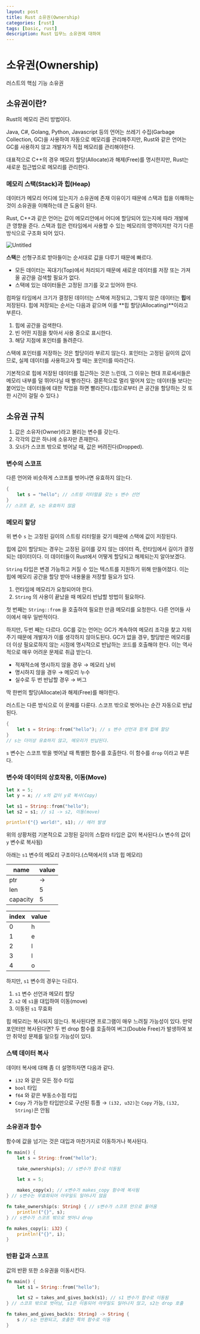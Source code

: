 ```yaml
---
layout: post
title: Rust 소유권(Ownership)
categories: [rust]
tags: [basic, rust]
description: Rust 입무느 소유권에 대하여
---
```


# 소유권(Ownership)

러스트의 핵심 기능 소유권

## 소유권이란?

Rust의 메모리 관리 방법이다.

Java, C#, Golang, Python, Javascript 등의 언어는 쓰레기 수집(Garbage Collection, GC)을 사용하여 자동으로 메모리를 관리해주지만, Rust와 같은 언어는 GC를 사용하지 않고 개발자가 직접 메모리를 관리해야한다.

대표적으로 C++의 경우 메모리 할당(Allocate)과 해제(Free)를 명시한지만, Rust는 새로운 접근법으로 메모리를 관리한다.

### 메모리 스택(Stack)과 힙(Heap)

데이터가 메모리 어디에 있는지가 소유권에 존재 이유이기 때문에 스택과 힙을 이해하는 것이 소유권을 이해하는데 큰 도움이 된다.

Rust, C++과 같은 언어는 값이 메모리안에서 어디에 할당되어 있는지에 따라 개발에 큰 영향을 준다. 스택과 힙은 런타임에서 사용할 수 있는 메모리의 영역이지만 각기 다른 방식으로 구조화 되어 있다.

![Untitled](https://boy672820.github.io/assets/images/2023-03-18-rust-ownership/stack.png)

**스택**은 선형구조로 받아들이는 순서대로 값을 다루기 때문에 빠르다.

- 모든 데이터는 꼭대기(Top)에서 처리되기 때문에 새로운 데이터를 저장 또는 가져올 공간을 검색할 필요가 없다.
- 스택에 있는 데이터들은 고정된 크기를 갖고 있어야 한다.

컴파일 타임에서 크기가 결정된 데이터는 스택에 저장되고, 그렇지 않은 데이터는 **힙**에 저장된다. 힙에 저장되는 순서는 다음과 같으며 이를 **힙 할당(Allocating)**이라고 부른다.

1. 힙에 공간을 검색한다.
2. 빈 어떤 지점을 찾아서 사용 중으로 표시한다.
3. 해당 지점에 포인터를 돌려준다.

스택에 포인터를 저장하는 것은 할당이라 부르지 않는다. 포인터는 고정된 길이의 값이므로, 실제 데이터를 사용하고자 할 때는 포인터를 따라간다.

기본적으로 힙에 저장된 데이터를 접근하는 것은 느린데, 그 이유는 현대 프로세서들은 메모리 내부를 덜 뛰어다닐 때 빨라진다. 결론적으로 멀리 떨어져 있는 데이터들 보다는 붙어있는 데이터들에 대한 작업을 하면 빨라진다.(힙으로부터 큰 공간을 할당하는 것 또한 시간이 걸릴 수 있다.)

## 소유권 규칙

1. 값은 소유자(Owner)라고 불리는 변수를 갖는다.
2. 각각의 값은 하나에 소유자만 존재한다.
3. 오너가 스코프 밖으로 벗어날 때, 값은 버려진다(Dropped).

### 변수의 스코프

다른 언어와 비슷하게 스코프를 벗어나면 유효하지 않는다.

```rust
{
	let s = "hello"; // 스트링 리터럴을 갖는 s 변수 선언
}
// 스코프 끝, s는 유효하지 않음
```

### 메모리 할당

위 변수 `s` 는 고정된 길이의 스트링 리터럴을 갖기 때문에 스택에 값이 저장된다.

힙에 값이 할당되는 경우는 고정된 길이를 갖지 않는 데이터 즉, 런타임에서 길이가 결정되는 데이터이다. 이 데이터들이 Rust에서 어떻게 할당되고 해제되는지 알아보겠다.

`String` 타입은 변경 가능하고 커질 수 있는 텍스트를 지원하기 위해 만들어졌다. 이는 힙에 메모리 공간을 할당 받아 내용물을 저장할 필요가 있다.

1. 런타임에 메모리가 요청되어야 한다.
2. `String` 의 사용이 끝났을 때 메모리 반납할 방법이 필요하다.

첫 번째는 `String::from` 을 호출하여 필요한 만큼 메모리를 요청한다. 다른 언어들 사이에서 매우 일반적이다.

하지만, 두번 째는 다르다. GC를 갖는 언어는 GC가 계속하여 메모리 조각을 찾고 지워주기 때문에 개발자가 이를 생각하지 않아도된다. GC가 없을 경우, 할당받은 메모리를 더 이상 필요로하지 않는 시점에 명시적으로 반납하는 코드를 호출해야 한다. 이는 역사적으로 매우 어려운 문제로 취급 받는다.

- 적재적소에 명시하지 않을 경우 → 메모리 낭비
- 명시하지 않을 경우 → 메모리 누수
- 실수로 두 번 반납할 경우 → 버그

딱 한번의 할당(Allocate)과 해제(Free)를 해야한다.

러스트는 다른 방식으로 이 문제를 다룬다. 스코프 밖으로 벗어나는 순간 자동으로 반납된다.

```rust
{
	let s = String::from("hello"); // s 변수 선언과 함계 힙에 할당
}
// s는 더이상 유효하지 않고, 메모리가 반납된다.
```

`s` 변수는 스코프 밖을 벗어날 때 특별한 함수를 호출한다. 이 함수를 `drop` 이라고 부른다.

### 변수와 데이터의 상호작용, 이동(Move)

```rust
let x = 5;
let y = x; // x의 값이 y로 복사(Copy)

let s1 = String::from("hello");
let s2 = s1; // s1 -> s2, 이동(move)

println!("{} world!", s1); // 에러 발생
```

위의 상황처럼 기본적으로 고정된 길이의 스칼라 타입은 값이 복사된다.(`x` 변수의 값이 `y` 변수로 복사됨)

아래는 `s1` 변수의 메모리 구조이다.(스택에서의 s1과 힙 메모리)

| name | value |
| --- | --- |
| ptr | → |
| len | 5 |
| capacity | 5 |

| index | value |
| --- | --- |
| 0 | h |
| 1 | e |
| 2 | l |
| 3 | l |
| 4 | o |

하지만, `s1` 변수의 경우는 다르다.

1. `s1` 변수 선언과 메모리 할당
2. `s2` 에 `s1`을 대입하여 이동(move)
3. 이동된 `s1` 무효화

힙 메모리는 복사되지 않는다. 복사된다면 프로그램이 매우 느려질 가능성이 있다. 만약 포인터만 복사된다면? 두 번 drop 함수를 호출하여 버그(Double Free)가 발생하여 보안 취약성 문제를 일으킬 가능성이 있다.

### 스택 데이터 복사

데이터 복사에 대해 좀 더 설명하자면 다음과 같다.

- `i32` 와 같은 모든 정수 타입
- `bool` 타입
- `f64` 와 같은 부동소수점 타입
- `Copy` 가 가능한 타입만으로 구선된 튜플 → `(i32, u32)`는 `Copy` 가능, `(i32, String)`은 안됨

### 소유권과 함수

함수에 값을 넘기는 것은 대입과 마찬가지로 이동하거나 복사된다.

```rust
fn main() {
	let s = String::from("hello");

	take_ownership(s); // s변수가 함수로 이동됨

	let x = 5;

	makes_copy(x); // x변수가 makes_copy 함수에 복사됨
} // s변수는 무효화되어 아무일도 일어나지 않음

fn take_ownership(s: String) { // s변수가 스코프 안으로 들어옴
	println!("{}", s);
} // s변수가 스코프 밖으로 벗어나 drop

fn makes_copy(i: i32) {
	println!("{}", i);
}
```

### 반환 값과 스코프

값의 반환 또한 소유권을 이동시킨다.

```rust
fn main() {
	let s1 = String::from("hello");

	let s2 = takes_and_gives_back(s1); // s1 변수가 함수로 이동됨
} // 스코프 밖으로 벗어남, s1은 이동되어 아무일도 일어나지 않고, s2는 drop 호출

fn takes_and_gives_back(s: String) -> String {
	s // s는 반환되고, 호출한 쪽의 함수로 이동
}
```